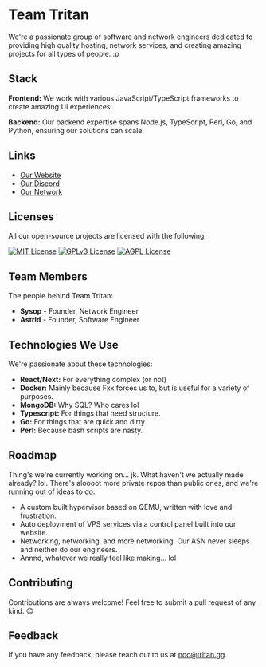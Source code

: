 # Team Tritan

We're a passionate group of software and network engineers dedicated to providing high quality hosting, network services, and creating amazing projects for all types of people. :p 

## Stack

**Frontend:** We work with various JavaScript/TypeScript frameworks to create amazing UI experiences.

**Backend:** Our backend expertise spans Node.js, TypeScript, Perl, Go, and Python, ensuring our solutions can scale.


## Links

- [Our Website](https://tritan.gg)
- [Our Discord](https://discord.gg/b85N597sac)
- [Our Network](https://bgp.tools/as393577)

## Licenses

All our open-source projects are licensed with the following:

[![MIT License](https://img.shields.io/badge/License-MIT-green.svg)](https://choosealicense.com/licenses/mit/)
[![GPLv3 License](https://img.shields.io/badge/License-GPL%20v3-yellow.svg)](https://opensource.org/licenses/)
[![AGPL License](https://img.shields.io/badge/license-AGPL-blue.svg)](http://www.gnu.org/licenses/agpl-3.0)

## Team Members

The people behind Team Tritan:

- **Sysop** - Founder, Network Engineer
- **Astrid** - Founder, Software Engineer

## Technologies We Use

We're passionate about these technologies:

- **React/Next:** For everything complex (or not)
- **Docker:** Mainly because Fxx forces us to, but is useful for a variety of purposes.
- **MongoDB:** Why SQL? Who cares lol
- **Typescript:** For things that need structure.
- **Go:** For things that are quick and dirty.
- **Perl:** Because bash scripts are nasty.

## Roadmap

Thing's we're currently working on... jk. What haven't we actually made already? lol. There's aloooot more private repos than public ones, and we're running out of ideas to do.

- A custom built hypervisor based on QEMU, written with love and frustration.
- Auto deployment of VPS services via a control panel built into our website.
- Networking, networking, and more networking. Our ASN never sleeps and neither do our engineers.
- Annnd, whatever we really feel like making... lol

## Contributing

Contributions are always welcome! Feel free to submit a pull request of any kind. 😊

## Feedback

If you have any feedback, please reach out to us at [noc@tritan.gg](mailto:noc@tritan.gg).
